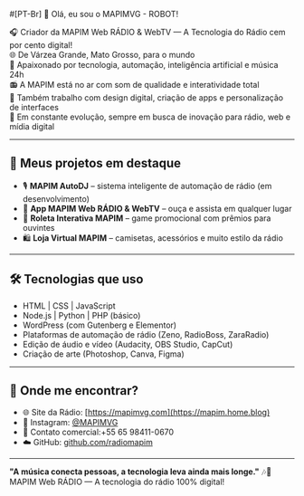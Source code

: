 #[PT-Br] 🤖 Olá, eu sou o MAPIMVG - ROBOT!

🎧 Criador da MAPIM Web RÁDIO & WebTV — A Tecnologia do Rádio cem por cento digital!  
🌐 De Várzea Grande, Mato Grosso, para o mundo  
🧠 Apaixonado por tecnologia, automação, inteligência artificial e música 24h  
📻 A MAPIM está no ar com som de qualidade e interatividade total  
🎨 Também trabalho com design digital, criação de apps e personalização de interfaces  
🧩 Em constante evolução, sempre em busca de inovação para rádio, web e mídia digital

---

## 🚀 Meus projetos em destaque

- 🎙️ **MAPIM AutoDJ** – sistema inteligente de automação de rádio (em desenvolvimento)
- 📲 **App MAPIM Web RÁDIO & WebTV** – ouça e assista em qualquer lugar
- 🎰 **Roleta Interativa MAPIM** – game promocional com prêmios para ouvintes
- 🛍️ **Loja Virtual MAPIM** – camisetas, acessórios e muito estilo da rádio

---

## 🛠️ Tecnologias que uso

- HTML | CSS | JavaScript
- Node.js | Python | PHP (básico)
- WordPress (com Gutenberg e Elementor)
- Plataformas de automação de rádio (Zeno, RadioBoss, ZaraRadio)
- Edição de áudio e vídeo (Audacity, OBS Studio, CapCut)
- Criação de arte (Photoshop, Canva, Figma)

---

## 📲 Onde me encontrar?

- 🌐 Site da Rádio: [https://mapimvg.com](https://mapim.home.blog)
- 📱 Instagram: [@MAPIMVG](https://instagram.com/mapimvg)
- 💬 Contato comercial:+55 65 98411-0670
- ☁️ GitHub: [github.com/radiomapim](https://github.com/radiomapim)

---

**"A música conecta pessoas, a tecnologia leva ainda mais longe."** 🎶🚀  
MAPIM Web RÁDIO — A tecnologia do rádio 100% digital!
